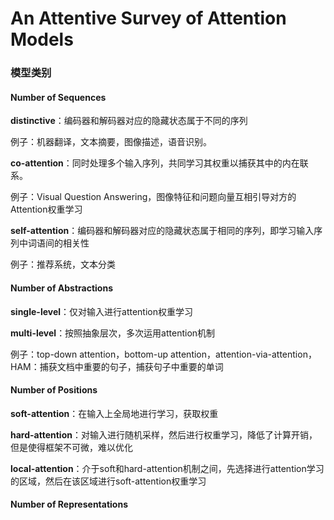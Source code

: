 # An Attentive Survey of Attention Models

### 模型类别

#### Number of Sequences

**distinctive**：编码器和解码器对应的隐藏状态属于不同的序列

例子：机器翻译，文本摘要，图像描述，语音识别。

**co-attention**：同时处理多个输入序列，共同学习其权重以捕获其中的内在联系。

例子：Visual Question Answering，图像特征和问题向量互相引导对方的Attention权重学习

**self-attention**：编码器和解码器对应的隐藏状态属于相同的序列，即学习输入序列中词语间的相关性

例子：推荐系统，文本分类

#### Number of Abstractions

**single-level**：仅对输入进行attention权重学习

**multi-level**：按照抽象层次，多次运用attention机制

例子：top-down attention，bottom-up attention，attention-via-attention，HAM：捕获文档中重要的句子，捕获句子中重要的单词

#### Number of Positions

**soft-attention**：在输入上全局地进行学习，获取权重

**hard-attention**：对输入进行随机采样，然后进行权重学习，降低了计算开销，但是使得框架不可微，难以优化

**local-attention**：介于soft和hard-attention机制之间，先选择进行attention学习的区域，然后在该区域进行soft-attention权重学习

#### Number of Representations

